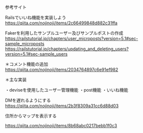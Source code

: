 参考サイト

Railsでいいね機能を実装しよう
https://qiita.com/nojinoji/items/2c66499848d882c31ffa

Fakerを利用したサンプルユーザー及びサンプルポストの作成
https://railstutorial.jp/chapters/user_microposts?version=5.1#sec-sample_microposts
https://railstutorial.jp/chapters/updating_and_deleting_users?version=5.1#sec-sample_users


＊コメント機能の追加
https://qiita.com/nojinoji/items/2034764897c6e91ef982

＊主な実装

・deviseを使用したユーザー管理機能
・post機能
・いいね機能


DMを遅れるようにする
https://qiita.com/nojinoji/items/2b3f8309a31cc6d88d03

住所からマップを表示する

https://qiita.com/nojinoji/items/8b68abc0217bebb1f0c3